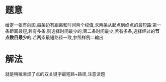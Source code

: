 # 题意
给定一张有向图,每条边有距离和时间两个权值,求两条从起点到终点的最短路:第一条距离最短,若有多条,则选择时间最少的;第二条时间最少,若有多条,选择经过的**节点数目最少**的.若两条最短路径一致,参照样例二输出

# 解法
就是稍微麻烦了点的双关键字最短路+路径,注意读题
